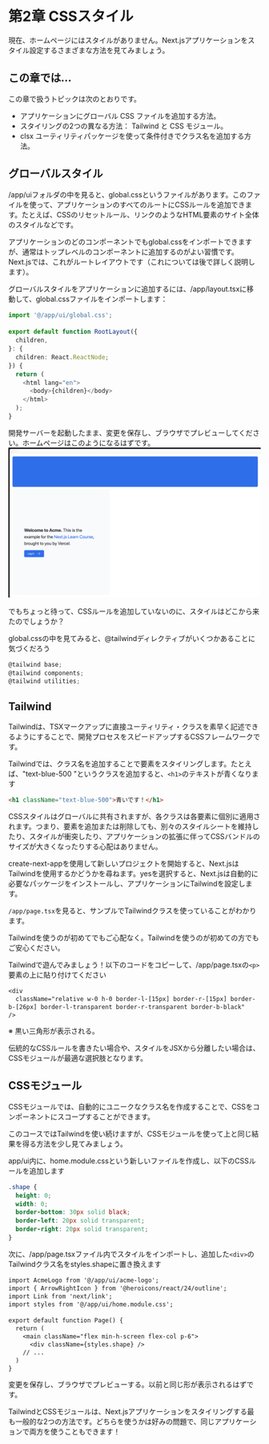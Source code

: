 # 第2章 CSSスタイル
現在、ホームページにはスタイルがありません。Next.jsアプリケーションをスタイル設定するさまざまな方法を見てみましょう。

## この章では...

この章で扱うトピックは次のとおりです。
* アプリケーションにグローバル CSS ファイルを追加する方法。
* スタイリングの2つの異なる方法： Tailwind と CSS モジュール。
* clsx ユーティリティパッケージを使って条件付きでクラス名を追加する方法。

## グローバルスタイル
/app/uiフォルダの中を見ると、global.cssというファイルがあります。このファイルを使って、アプリケーションのすべてのルートにCSSルールを追加できます。たとえば、CSSのリセットルール、リンクのようなHTML要素のサイト全体のスタイルなどです。

アプリケーションのどのコンポーネントでもglobal.cssをインポートできますが、通常はトップレベルのコンポーネントに追加するのがよい習慣です。Next.jsでは、これがルートレイアウトです（これについては後で詳しく説明します）。

グローバルスタイルをアプリケーションに追加するには、/app/layout.tsxに移動して、global.cssファイルをインポートします：

```typescript
import '@/app/ui/global.css';

export default function RootLayout({
  children,
}: {
  children: React.ReactNode;
}) {
  return (
    <html lang="en">
      <body>{children}</body>
    </html>
  );
}
```
開発サーバーを起動したまま、変更を保存し、ブラウザでプレビューしてください。ホームページはこのようになるはずです。
![プレビュー](./images/image1.png)

でもちょっと待って、CSSルールを追加していないのに、スタイルはどこから来たのでしょうか？

global.cssの中を見てみると、@tailwindディレクティブがいくつかあることに気づくだろう

```typescript
@tailwind base;
@tailwind components;
@tailwind utilities;
```

## Tailwind
Tailwindは、TSXマークアップに直接ユーティリティ・クラスを素早く記述できるようにすることで、開発プロセスをスピードアップするCSSフレームワークです。

Tailwindでは、クラス名を追加することで要素をスタイリングします。たとえば、"text-blue-500 "というクラスを追加すると、`<h1>`のテキストが青くなります
```html
<h1 className="text-blue-500">青いです！</h1>
```
CSSスタイルはグローバルに共有されますが、各クラスは各要素に個別に適用されます。つまり、要素を追加または削除しても、別々のスタイルシートを維持したり、スタイルが衝突したり、アプリケーションの拡張に伴ってCSSバンドルのサイズが大きくなったりする心配はありません。

create-next-appを使用して新しいプロジェクトを開始すると、Next.jsはTailwindを使用するかどうかを尋ねます。yesを選択すると、Next.jsは自動的に必要なパッケージをインストールし、アプリケーションにTailwindを設定します。

`/app/page.tsx`を見ると、サンプルでTailwindクラスを使っていることがわかります。

Tailwindを使うのが初めてでもご心配なく。Tailwindを使うのが初めての方でもご安心ください。

Tailwindで遊んでみましょう！以下のコードをコピーして、/app/page.tsxの`<p>`要素の上に貼り付けてください

```tsx
<div
  className="relative w-0 h-0 border-l-[15px] border-r-[15px] border-b-[26px] border-l-transparent border-r-transparent border-b-black"
/>
```
※ 黒い三角形が表示される。

伝統的なCSSルールを書きたい場合や、スタイルをJSXから分離したい場合は、CSSモジュールが最適な選択肢となります。

## CSSモジュール
CSSモジュールでは、自動的にユニークなクラス名を作成することで、CSSをコンポーネントにスコープすることができます。

このコースではTailwindを使い続けますが、CSSモジュールを使って上と同じ結果を得る方法を少し見てみましょう。

app/ui内に、home.module.cssという新しいファイルを作成し、以下のCSSルールを追加します


```css
.shape {
  height: 0;
  width: 0;
  border-bottom: 30px solid black;
  border-left: 20px solid transparent;
  border-right: 20px solid transparent;
}
```

次に、/app/page.tsxファイル内でスタイルをインポートし、追加した`<div>`のTailwindクラス名をstyles.shapeに置き換えます

```tsx
import AcmeLogo from '@/app/ui/acme-logo';
import { ArrowRightIcon } from '@heroicons/react/24/outline';
import Link from 'next/link';
import styles from '@/app/ui/home.module.css';

export default function Page() {
  return (
    <main className="flex min-h-screen flex-col p-6">
      <div className={styles.shape} />
    // ...
  )
}
```


変更を保存し、ブラウザでプレビューする。以前と同じ形が表示されるはずです。

TailwindとCSSモジュールは、Next.jsアプリケーションをスタイリングする最も一般的な2つの方法です。どちらを使うかは好みの問題で、同じアプリケーションで両方を使うこともできます！
